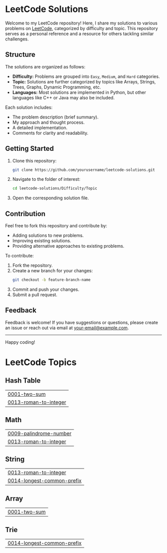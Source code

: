 # LeetCode Solutions

Welcome to my LeetCode repository! Here, I share my solutions to various problems on [LeetCode](https://leetcode.com), categorized by difficulty and topic. This repository serves as a personal reference and a resource for others tackling similar challenges.

## Structure

The solutions are organized as follows:
- **Difficulty:** Problems are grouped into `Easy`, `Medium`, and `Hard` categories.
- **Topic:** Solutions are further categorized by topics like Arrays, Strings, Trees, Graphs, Dynamic Programming, etc.
- **Languages:** Most solutions are implemented in Python, but other languages like C++ or Java may also be included.

Each solution includes:
- The problem description (brief summary).
- My approach and thought process.
- A detailed implementation.
- Comments for clarity and readability.

## Getting Started

1. Clone this repository:
   ```bash
   git clone https://github.com/yourusername/leetcode-solutions.git
   ```
2. Navigate to the folder of interest:
   ```bash
   cd leetcode-solutions/Difficulty/Topic
   ```
3. Open the corresponding solution file.

## Contribution

Feel free to fork this repository and contribute by:
- Adding solutions to new problems.
- Improving existing solutions.
- Providing alternative approaches to existing problems.

To contribute:
1. Fork the repository.
2. Create a new branch for your changes:
   ```bash
   git checkout -b feature-branch-name
   ```
3. Commit and push your changes.
4. Submit a pull request.

## Feedback

Feedback is welcome! If you have suggestions or questions, please create an issue or reach out via email at your-email@example.com.

---

Happy coding!


<!---LeetCode Topics Start-->
# LeetCode Topics
## Hash Table
|  |
| ------- |
| [0001-two-sum](https://github.com/TheLonelyOtaku315/LeetCode/tree/master/0001-two-sum) |
| [0013-roman-to-integer](https://github.com/TheLonelyOtaku315/LeetCode/tree/master/0013-roman-to-integer) |
## Math
|  |
| ------- |
| [0009-palindrome-number](https://github.com/TheLonelyOtaku315/LeetCode/tree/master/0009-palindrome-number) |
| [0013-roman-to-integer](https://github.com/TheLonelyOtaku315/LeetCode/tree/master/0013-roman-to-integer) |
## String
|  |
| ------- |
| [0013-roman-to-integer](https://github.com/TheLonelyOtaku315/LeetCode/tree/master/0013-roman-to-integer) |
| [0014-longest-common-prefix](https://github.com/TheLonelyOtaku315/LeetCode/tree/master/0014-longest-common-prefix) |
## Array
|  |
| ------- |
| [0001-two-sum](https://github.com/TheLonelyOtaku315/LeetCode/tree/master/0001-two-sum) |
## Trie
|  |
| ------- |
| [0014-longest-common-prefix](https://github.com/TheLonelyOtaku315/LeetCode/tree/master/0014-longest-common-prefix) |
<!---LeetCode Topics End-->